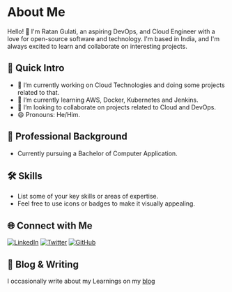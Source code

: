 
# About Me

Hello! 👋 I'm Ratan Gulati, an aspiring DevOps, and Cloud Engineer with a love for open-source software and technology. I'm based in India, and I'm always excited to learn and collaborate on interesting projects.

## 🚀 Quick Intro

- 🔭 I’m currently working on Cloud Technologies and doing some projects related to that.
- 🌱 I’m currently learning AWS, Docker, Kubernetes and Jenkins.
- 👯 I’m looking to collaborate on projects related to Cloud and DevOps.
- 😄 Pronouns: He/Him.

## 💼 Professional Background

- Currently pursuing a Bachelor of Computer Application.

## 🛠️ Skills

- List some of your key skills or areas of expertise.
- Feel free to use icons or badges to make it visually appealing.

## 🌐 Connect with Me

[![LinkedIn](linkedin-icon.png)](https://www.linkedin.com/in/ratangulati/)
[![Twitter](twitter-icon.png)](https://twitter.com/i_Ratangulati)
[![GitHub](github-icon.png)](https://github.com/Ratangulati?tab=overview&from=2023-02-01&to=2023-02-02)

## 📝 Blog & Writing

I occasionally write about my Learnings on my [blog](https://hashnode.com/@Ratan01) 

